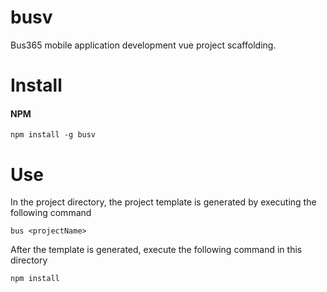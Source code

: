 # busv
Bus365 mobile application development vue project scaffolding.
#  Install
#### NPM
```
npm install -g busv
```
#  Use
In the project directory, the project template is generated by executing the following command
```
bus <projectName>
```
After the template is generated, execute the following command in this directory
```
npm install
```


